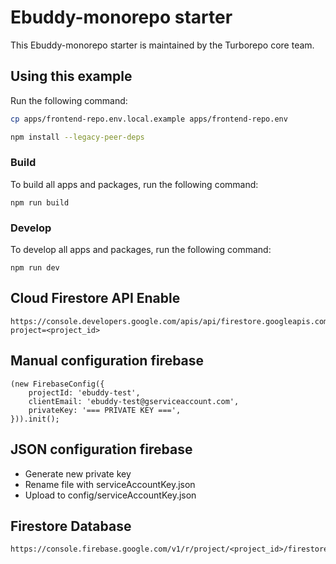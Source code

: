 # Ebuddy-monorepo starter

This Ebuddy-monorepo starter is maintained by the Turborepo core team.

## Using this example

Run the following command:

```sh
cp apps/frontend-repo.env.local.example apps/frontend-repo.env

npm install --legacy-peer-deps
```

### Build

To build all apps and packages, run the following command:

```
npm run build
```

### Develop

To develop all apps and packages, run the following command:

```
npm run dev
```

## Cloud Firestore API Enable
```
https://console.developers.google.com/apis/api/firestore.googleapis.com/overview?project=<project_id>
```

## Manual configuration firebase
```
(new FirebaseConfig({
    projectId: 'ebuddy-test',
    clientEmail: 'ebuddy-test@gserviceaccount.com',
    privateKey: '=== PRIVATE KEY ===',
})).init();
```

## JSON configuration firebase
* Generate new private key
* Rename file with serviceAccountKey.json
* Upload to config/serviceAccountKey.json

## Firestore Database
```
https://console.firebase.google.com/v1/r/project/<project_id>/firestore/indexes
```
